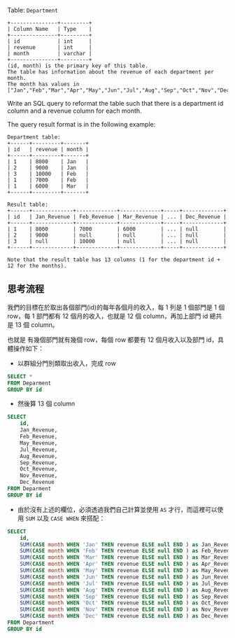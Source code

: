 Table: `Department`

```
+---------------+---------+
| Column Name   | Type    |
+---------------+---------+
| id            | int     |
| revenue       | int     |
| month         | varchar |
+---------------+---------+
(id, month) is the primary key of this table.
The table has information about the revenue of each department per month.
The month has values in ["Jan","Feb","Mar","Apr","May","Jun","Jul","Aug","Sep","Oct","Nov","Dec"].
```

Write an SQL query to reformat the table such that there is a department id column and a revenue column for each month.

The query result format is in the following example:

```
Department table:
+------+---------+-------+
| id   | revenue | month |
+------+---------+-------+
| 1    | 8000    | Jan   |
| 2    | 9000    | Jan   |
| 3    | 10000   | Feb   |
| 1    | 7000    | Feb   |
| 1    | 6000    | Mar   |
+------+---------+-------+

Result table:
+------+-------------+-------------+-------------+-----+-------------+
| id   | Jan_Revenue | Feb_Revenue | Mar_Revenue | ... | Dec_Revenue |
+------+-------------+-------------+-------------+-----+-------------+
| 1    | 8000        | 7000        | 6000        | ... | null        |
| 2    | 9000        | null        | null        | ... | null        |
| 3    | null        | 10000       | null        | ... | null        |
+------+-------------+-------------+-------------+-----+-------------+

Note that the result table has 13 columns (1 for the department id + 12 for the months).
```

## 思考流程

我們的目標在於取出各個部門(id)的每年各個月的收入，每 1 列是 1 個部門是 1 個 row，每 1 部門都有 12 個月的收入，也就是 12 個 column，再加上部門 id 總共是 13 個 column。

也就是 有幾個部門就有幾個 row，每個 row 都要有 12 個月收入以及部門 id，具體操作如下：


* 以群組分門別類取出收入，完成 row
```sql
SELECT *
FROM Deparment
GROUP BY id
```
* 然後算 13 個 column
```sql
SELECT 
    id,
    Jan_Revenue,
    Feb_Revenue,
    May_Revenue,
    Jul_Revenue,
    Aug_Revenue,
	Sep_Revenue,
	Oct_Revenue,
    Nov_Revenue,
    Dec_Revenue
FROM Deparment
GROUP BY id
```
* 由於沒有上述的欄位，必須透過我們自己計算並使用 `AS` 才行，而這裡可以使用 `SUM` 以及 `CASE WHEN` 來搭配：
```sql
SELECT  
	id,
    SUM(CASE month WHEN 'Jan' THEN revenue ELSE null END ) as Jan_Revenue,
	SUM(CASE month WHEN 'Feb' THEN revenue ELSE null END ) as Feb_Revenue,
	SUM(CASE month WHEN 'Mar' THEN revenue ELSE null END ) as Mar_Revenue,
	SUM(CASE month WHEN 'Apr' THEN revenue ELSE null END ) as Apr_Revenue,
	SUM(CASE month WHEN 'May' THEN revenue ELSE null END ) as May_Revenue,
	SUM(CASE month WHEN 'Jun' THEN revenue ELSE null END ) as Jun_Revenue,
	SUM(CASE month WHEN 'Jul' THEN revenue ELSE null END ) as Jul_Revenue,
	SUM(CASE month WHEN 'Aug' THEN revenue ELSE null END ) as Aug_Revenue,
	SUM(CASE month WHEN 'Sep' THEN revenue ELSE null END ) as Sep_Revenue,
	SUM(CASE month WHEN 'Oct' THEN revenue ELSE null END ) as Oct_Revenue,
	SUM(CASE month WHEN 'Nov' THEN revenue ELSE null END ) as Nov_Revenue,
	SUM(CASE month WHEN 'Dec' THEN revenue ELSE null END ) as Dec_Revenue
FROM Department 
GROUP BY id
```

